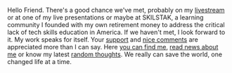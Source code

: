 Hello Friend. There's a good chance we've met, probably on my [livestream](https://linktr.ee/rwxrob) or at one of my live presentations or maybe at SKILSTAK, a learning community I founded with my own retirement money to address the critical lack of tech skills education in America. If we haven't met, I look forward to it. My work speaks for itself. Your [support](https://github.com/sponsors/rwxrob) and [nice comments](https://github.com/rwxrob/rwxrob/issues/1) are appreciated more than I can say. Here [you can find me](https://linktr.ee/rwxrob), [read news about me](https://github.com/rwxrob/rwxrob/issues/2) or know my latest [random thoughts](https://github.com/rwxrob/rwxrob/tree/main/thoughts#readme). We really can save the world, one changed life at a time.
